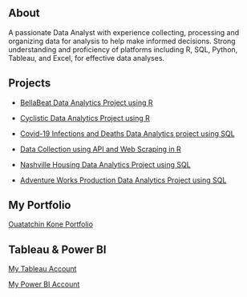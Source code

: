 ## About

A passionate Data Analyst with experience collecting, processing and organizing data for analysis to help make informed decisions. 
Strong understanding and proficiency of platforms including R, SQL, Python, Tableau, and Excel, for effective data analyses.


## Projects

* [BellaBeat Data Analytics Project using R](https://ezbanks.github.io/BellaBeat-Data-Analytics-Project/)

* [Cyclistic Data Analytics Project using R](https://ezbanks.github.io/Bike-Share-Data-Analytics-Project/)

* [Covid-19 Infections and Deaths Data Analytics project using SQL](https://github.com/EZBanks/Covid-19-Infections-and-Deaths-Data-Analytics-project)

* [Data Collection using API and Web Scraping in R](https://ezbanks.github.io/Data-Collection-using-API-and-Web-Scraping-in-R/)

* [Nashville Housing Data Analytics Project using SQL](https://github.com/EZBanks/Nashville-Housing-Data-Analytics-Project)

* [Adventure Works Production Data Analytics Project using SQL](https://github.com/EZBanks/Adventure-Works-Production-Data-Analytics-Project)


## My Portfolio

[Ouatatchin Kone Portfolio](https://ezbanks.github.io/OuatatchinKone.github.io/)


## Tableau & Power BI

[My Tableau Account](https://public.tableau.com/app/profile/andre3721/)

[My Power BI Account](https://app.powerbi.com/reportEmbed?reportId=d27dc5ba-52aa-4782-b45f-b80a71d67510&autoAuth=true&ctid=c23476e1-b3f7-42ec-a7fc-971428e8b8ba)
